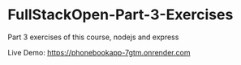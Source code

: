 # FullStackOpen-Part-3-Exercises

Part 3 exercises of this course, nodejs and express

Live Demo: https://phonebookapp-7gtm.onrender.com
